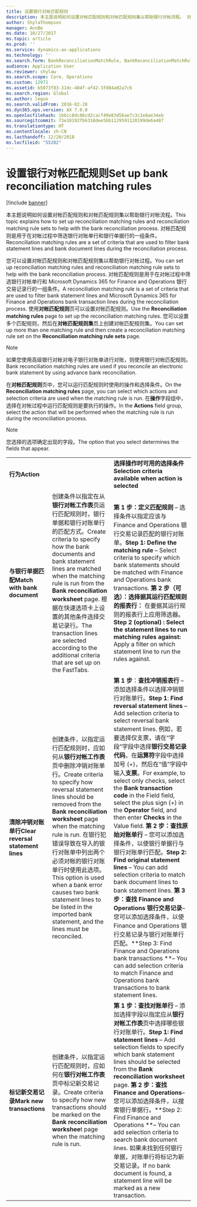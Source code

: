 ```yaml
---
title: 设置银行对帐匹配规则
description: 本主题说明如何设置对帐匹配规则和对帐匹配规则集以帮助银行对帐流程。 对帐匹配规则是用于在对帐过程中筛选银行对账单行和银行单据行的一组条件。
author: ShylaThompson
manager: AnnBe
ms.date: 10/27/2017
ms.topic: article
ms.prod: ''
ms.service: dynamics-ax-applications
ms.technology: ''
ms.search.form: BankReconciliationMatchRule, BankReconciliationMatchRuleSet
audience: Application User
ms.reviewer: shylaw
ms.search.scope: Core, Operations
ms.custom: 12971
ms.assetid: b5073f83-31dc-404f-af42-3fd84a02a7c6
ms.search.region: Global
ms.author: leguo
ms.search.validFrom: 2016-02-28
ms.dyn365.ops.version: AX 7.0.0
ms.openlocfilehash: 1bbcc8dc86cd2cacf49e83d56ae7c3c1e8ae34eb
ms.sourcegitcommit: 73e10192fb6318dee5bb1129591120199de6a487
ms.translationtype: HT
ms.contentlocale: zh-CN
ms.lasthandoff: 12/20/2018
ms.locfileid: "55282"
---
```

# <a name="set-up-bank-reconciliation-matching-rules"></a><span data-ttu-id="655f6-104">设置银行对帐匹配规则</span><span class="sxs-lookup"><span data-stu-id="655f6-104">Set up bank reconciliation matching rules</span></span>

[!include [banner](../includes/banner.md)]

<span data-ttu-id="655f6-105">本主题说明如何设置对帐匹配规则和对帐匹配规则集以帮助银行对帐流程。</span><span class="sxs-lookup"><span data-stu-id="655f6-105">This topic explains how to set up reconciliation matching rules and reconciliation matching rule sets to help with the bank reconciliation process.</span></span> <span data-ttu-id="655f6-106">对帐匹配规则是用于在对帐过程中筛选银行对账单行和银行单据行的一组条件。</span><span class="sxs-lookup"><span data-stu-id="655f6-106">Reconciliation matching rules are a set of criteria that are used to filter bank statement lines and bank document lines during the reconciliation process.</span></span>

<span data-ttu-id="655f6-107">您可以设置对帐匹配规则和对帐匹配规则集以帮助银行对帐过程。</span><span class="sxs-lookup"><span data-stu-id="655f6-107">You can set up reconciliation matching rules and reconciliation matching rule sets to help with the bank reconciliation process.</span></span> <span data-ttu-id="655f6-108">对帐匹配规则是用于在对帐过程中筛选银行对帐单行和 Microsoft Dynamics 365 for Finance and Operations 银行交易记录行的一组条件。</span><span class="sxs-lookup"><span data-stu-id="655f6-108">A reconciliation matching rule is a set of criteria that are used to filter bank statement lines and Microsoft Dynamics 365 for Finance and Operations bank transaction lines during the reconciliation process.</span></span> <span data-ttu-id="655f6-109">使用**对帐匹配规则**页可以设置对帐匹配规则。</span><span class="sxs-lookup"><span data-stu-id="655f6-109">Use the **Reconciliation matching rules** page to set up the reconciliation matching rules.</span></span> <span data-ttu-id="655f6-110">您可以设置多个匹配规则，然后在**对帐匹配规则集**页上创建对帐匹配规则集。</span><span class="sxs-lookup"><span data-stu-id="655f6-110">You can set up more than one matching rule and then create a reconciliation matching rule set on the **Reconciliation matching rule sets** page.</span></span> 

> [!NOTE] 
> <span data-ttu-id="655f6-111">如果您使用高级银行对帐对电子银行对账单进行对账，则使用银行对帐匹配规则。</span><span class="sxs-lookup"><span data-stu-id="655f6-111">Bank reconciliation matching rules are used if you reconcile an electronic bank statement by using advance bank reconciliation.</span></span> 

<span data-ttu-id="655f6-112">在**对帐匹配规则**页中，您可以运行匹配规则时使用的操作和选择条件。</span><span class="sxs-lookup"><span data-stu-id="655f6-112">On the **Reconciliation matching rules** page, you can select which actions and selection criteria are used when the matching rule is run.</span></span> <span data-ttu-id="655f6-113">在**操作**字段组中，选择在对帐过程中运行匹配规则是要执行的操作。</span><span class="sxs-lookup"><span data-stu-id="655f6-113">In the **Actions** field group, select the action that will be performed when the matching rule is run during the reconciliation process.</span></span>  

> [!NOTE] 
> <span data-ttu-id="655f6-114">您选择的选项确定出现的字段。</span><span class="sxs-lookup"><span data-stu-id="655f6-114">The option that you select determines the fields that appear.</span></span>

|                                    |                                                                                                                                                                                                                                                                                                               |                                                                                                                                                                                                                                                                                                                                                                                                                                                                                                                                                                                                                                  |
|------------------------------------|---------------------------------------------------------------------------------------------------------------------------------------------------------------------------------------------------------------------------------------------------------------------------------------------------------------|----------------------------------------------------------------------------------------------------------------------------------------------------------------------------------------------------------------------------------------------------------------------------------------------------------------------------------------------------------------------------------------------------------------------------------------------------------------------------------------------------------------------------------------------------------------------------------------------------------------------------------|
| <span data-ttu-id="655f6-115">**行为**</span><span class="sxs-lookup"><span data-stu-id="655f6-115">**Action**</span></span>                         |                                                                                                                                                                                                                                                                                                               | <span data-ttu-id="655f6-116">**选择操作时可用的选择条件**</span><span class="sxs-lookup"><span data-stu-id="655f6-116">**Selection criteria available when action is selected**</span></span>                                                                                                                                                                                                                                                                                                                                                                                                                                                                                                                                                                         |
| <span data-ttu-id="655f6-117">**与银行单据匹配**</span><span class="sxs-lookup"><span data-stu-id="655f6-117">**Match with bank document**</span></span>       | <span data-ttu-id="655f6-118">创建条件以指定在从**银行对帐工作表**页运行匹配规则时，银行单据和银行对账单行的匹配方式。</span><span class="sxs-lookup"><span data-stu-id="655f6-118">Create criteria to specify how the bank documents and bank statement lines are matched when the matching rule is run from the **Bank reconciliation worksheet** page.</span></span> <span data-ttu-id="655f6-119">根据在快速选项卡上设置的其他条件选择交易记录行。</span><span class="sxs-lookup"><span data-stu-id="655f6-119">The transaction lines are selected according to the additional criteria that are set up on the FastTabs.</span></span>                                | <span data-ttu-id="655f6-120">**第 1 步：定义匹配规则** – 选择条件以指定应该与 Finance and Operations 银行交易记录匹配的银行对账单。</span><span class="sxs-lookup"><span data-stu-id="655f6-120">**Step 1: Define the matching rule** – Select criteria to specify which bank statements should be matched with Finance and Operations bank transactions.</span></span> <span data-ttu-id="655f6-121">**第 2 步（可选）：选择据其运行匹配规则的报表行：** 在要据其运行规则的报表行上应用筛选器。</span><span class="sxs-lookup"><span data-stu-id="655f6-121">**Step 2 (optional) : Select the statement lines to run matching rules against:**  Apply a filter on which statement line to run the rules against.</span></span>                                                                                                                                                                                                                                                                                                               |
| <span data-ttu-id="655f6-122">**清除冲销对账单行**</span><span class="sxs-lookup"><span data-stu-id="655f6-122">**Clear reversal statement lines**</span></span> | <span data-ttu-id="655f6-123">创建条件，以指定运行匹配规则时，应如何从**银行对帐工作表**页中删除冲销对账单行。</span><span class="sxs-lookup"><span data-stu-id="655f6-123">Create criteria to specify how reversal statement lines should be removed from the **Bank reconciliation worksheet** page when the matching rule is run.</span></span> <span data-ttu-id="655f6-124">在银行犯错误导致在导入的银行对账单中列出两个必须对帐的银行对账单行时使用此选项。</span><span class="sxs-lookup"><span data-stu-id="655f6-124">This option is used when a bank error causes two bank statement lines to be listed in the imported bank statement, and the lines must be reconciled.</span></span> | <span data-ttu-id="655f6-125">**第 1 步**：**查找冲销报表行** – 添加选择条件以选择冲销银行对账单行。</span><span class="sxs-lookup"><span data-stu-id="655f6-125">**Step 1**: **Find reversal statement lines** – Add selection criteria to select reversal bank statement lines.</span></span> <span data-ttu-id="655f6-126">例如，若要选择仅支票，请在“字段”字段中选择**银行交易记录代码**，在**运算符**字段中选择加号 (+)，然后在“值”字段中输入**支票**。</span><span class="sxs-lookup"><span data-stu-id="655f6-126">For example, to select only checks, select the **Bank transaction code** in the Field field, select the plus sign (+) in the **Operator** field, and then enter **Checks** in the Value field.</span></span> <span data-ttu-id="655f6-127">**第 2 步：查找原始对账单行** – 您可以添加选择条件，以使银行单据行与银行对账单行匹配。</span><span class="sxs-lookup"><span data-stu-id="655f6-127">**Step 2: Find original statement lines** – You can add selection criteria to match bank document lines to bank statement lines.</span></span> <span data-ttu-id="655f6-128">**第 3 步：查找 Finance and Operations 银行交易记录**– 您可以添加选择条件，以使 Finance and Operations 银行交易记录与银行对账单行匹配。</span><span class="sxs-lookup"><span data-stu-id="655f6-128">\*\*Step 3: Find Finance and Operations bank transactions \*\*– You can add selection criteria to match Finance and Operations bank transactions to bank statement lines.</span></span> |
| <span data-ttu-id="655f6-129">**标记新交易记录**</span><span class="sxs-lookup"><span data-stu-id="655f6-129">**Mark new transactions**</span></span>          | <span data-ttu-id="655f6-130">创建条件，以指定运行匹配规则时，应如何在**银行对帐工作表**页中标记新交易记录。</span><span class="sxs-lookup"><span data-stu-id="655f6-130">Create criteria to specify how new transactions should be marked on the **Bank reconciliation workshee**t page when the matching rule is run.</span></span>                                                                                                                                                                 | <span data-ttu-id="655f6-131">**第 1 步：查找对账单行** – 添加选择字段以指定应从**银行对帐工作表**页中选择哪些银行对账单行。</span><span class="sxs-lookup"><span data-stu-id="655f6-131">**Step 1: Find statement lines** – Add selection fields to specify which bank statement lines should be selected from the **Bank reconciliation worksheet** page.</span></span> <span data-ttu-id="655f6-132">**第 2 步：查找 Finance and Operations**– 您可以添加选择条件，以搜索银行单据行。</span><span class="sxs-lookup"><span data-stu-id="655f6-132">\*\*Step 2: Find Finance and Operations \*\*– You can add selection criteria to search bank document lines.</span></span> <span data-ttu-id="655f6-133">如果未找到任何银行单据，对账单行将标记为新交易记录。</span><span class="sxs-lookup"><span data-stu-id="655f6-133">If no bank document is found, a statement line will be marked as a new transaction.</span></span>                                                                                                                                                                                                                                             |








